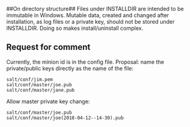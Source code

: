 
##On directory structure##
Files under INSTALLDIR are intended to be immutable in Windows.
Mutable data, created and changed after installation, as log files or a private key, should not be stored under INSTALLDIR.
Doing so makes install/uninstall complex.


## Request for comment ##
Currently, the minion id is in the config file.
Proposal: name the private/public keys directly as the name of the file:
```
salt/conf/jim.pem
salt/conf/master/joe.pub
salt/conf/master/jane.pub
```

Allow master private key change:
```
salt/conf/master/joe.pub
salt/conf/master/joe(2018-04-12--14-30).pub
```
